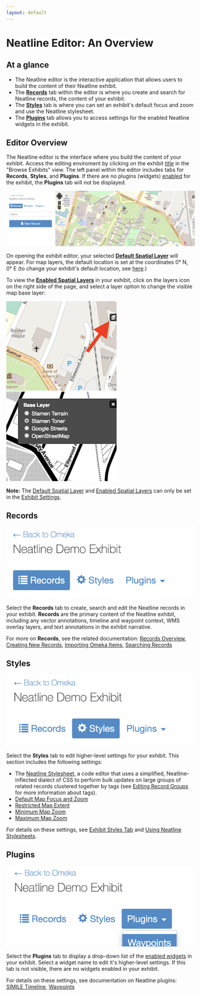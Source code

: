 ```yaml
---
layout: default
---
```


# Neatline Editor: An Overview

## At a glance

- The Neatline editor is the interactive application that allows users to build the content of their Neatline exhibit.
- The [**Records**](#records) tab within the editor is where you create and search for Neatline records, the content of your exhibit.
- The [**Styles**](#styles) tab is where you can set an exhibit's default focus and zoom and use the Neatline stylesheet.
- The [**Plugins**](#plugins) tab allows you to access settings for the enabled Neatline widgets in the exhibit.

## Editor Overview

The Neatline editor is the interface where you build the content of your exhibit. Access the editing enviroment by clicking on the exhibit [title](managing-exhibits.html) in the "Browse Exhibits" view. The left panel within the editor includes tabs for **Records**, **Styles**, and **Plugins**. If there are no plugins (widgets) [enabled](creating-exhibits.html#widgets) for the exhibit, the **Plugins** tab will not be displayed. 

![Screenshot of Neatline editing environment](images/editor-overview.png)

On opening the exhibit editor, your selected [**Default Spatial Layer**](creating-exhibits.html#default-spatial-layer) will appear. For map layers, the default location is set at the coordinates 0° N, 0° E (to change your exhibit's default location, see [here](exhibit-styles-tab.html#default-map-focus).)

To view the [**Enabled Spatial Layers**](creating-exhibits.html#enabled-spatial-layers) in your exhibit, click on the layers icon on the right side of the page, and select a layer option to change the visible map base layer:

![Screenshot layers icon](images/layers-icon.png)   ![Screenshot layers icon selected](images/layers-icon-open.png)

**Note:** The [Default Spatial Layer](creating-exhibits.html#default-spatial-layer) and [Enabled Spatial Layers](creating-exhibits.html#enabled-spatial-layers) can only be set in the [Exhibit Settings](creating-exhibits.html#exhibit-settings). 

## Records

![Screenshot of Records tab](images/records-tab.png)

Select the **Records** tab to create, search and edit the Neatline records in your exhibit. **Records** are the primary content of the Neatline exhibit, including any vector annotations, timeline and waypoint context, WMS overlay layers, and text annotations in the exhibit narrative. 

For more on **Records**, see the related documentation: [Records Overview](records-overview.html), [Creating New Records](creating-records.html), [Importing Omeka Items](importing-omeka-items.html), [Searching Records](searching-records.html)

## Styles

![Screenshot of Styles tab selected](images/styles-tab.png)

Select the **Styles** tab to edit higher-level settings for your exhibit. This section includes the following settings:

- The [Neatline Stylesheet](neatline-stylesheets.html), a code editor that uses a simplified, Neatline-inflected dialect of CSS to perform bulk updates on large groups of related records clustered together by tags (see [Editing Record Groups](style-tab-groups.html) for more information about tags).
- [Default Map Focus and Zoom](exhibit-styles-tab.html#default-map-focus) 
- [Restricted Map Extent](exhibit-styles-tab.html#restricted-map-extent)
- [Minimum Map Zoom](exhibit-styles-tab.html#minimum-map-zoom)
- [Maximum Map Zoom](exhibit-styles-tab.html#maximum-map-zoom)

For details on these settings, see [Exhibit Styles Tab](exhibit-styles-tab.html) and [Using Neatline Stylesheets](neatline-stylesheets.html).

## Plugins

![Screenshot of plugins tab selected](images/editor-plugins-tab.png)

Select the **Plugins** tab to display a drop-down list of the [enabled widgets](creating-exhibits.html#widgets) in your exhibit. Select a widget name to edit it's higher-level settings. If this tab is not visible, there are no widgets enabled in your exhibit.

For details on these settings, see documentation on Neatline plugins: [SIMILE Timeline](working-with-the-simile-timeline-widget.html), [Waypoints](working-with-the-waypoints-plugin.html)
